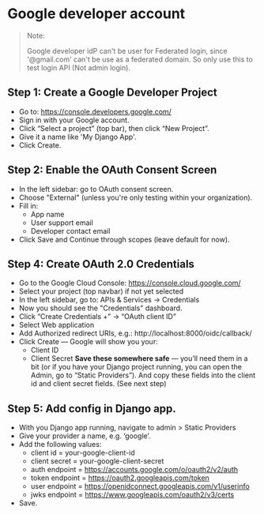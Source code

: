 # Google developer account

> Note: 
> 
> Google developer idP can't be user for Federated login, since '@gmail.com' can't be use as a federated domain. 
> So only use this to test login API (Not admin login).


## Step 1: Create a Google Developer Project
 - Go to: https://console.developers.google.com/
 - Sign in with your Google account.
 - Click “Select a project” (top bar), then click “New Project”.
 - Give it a name like 'My Django App'.
 - Click Create.


## Step 2: Enable the OAuth Consent Screen
 - In the left sidebar: go to OAuth consent screen.
 - Choose "External" (unless you're only testing within your organization).
 - Fill in:
	 - App name
	 - User support email
	 - Developer contact email
 - Click Save and Continue through scopes (leave default for now).


## Step 4: Create OAuth 2.0 Credentials 
 - Go to the Google Cloud Console: https://console.cloud.google.com/
 - Select your project (top navbar) if not yet selected
 - In the left sidebar, go to: APIs & Services → Credentials
 - Now you should see the "Credentials" dashboard.
 - Click “Create Credentials +” → “OAuth client ID”
 - Select Web application
 - Add Authorized redirect URIs, e.g.: http://localhost:8000/oidc/callback/ 
 - Click Create — Google will show you your:
	- Client ID
	- Client Secret
	**Save these somewhere safe** — you’ll need them in a bit (or if you have your Django project running, 
   you can open the Admin, go to “Static Providers”). And copy these fields into the client id and client secret fields. (See next step)

## Step 5: Add config in Django app.
 - With you Django app running, navigate to admin > Static Providers
 - Give your provider a name, e.g. ‘google’.
 - Add the following values:
   - client id = your-google-client-id
   - client secret = your-google-client-secret
   - auth endpoint = https://accounts.google.com/o/oauth2/v2/auth
   - token endpoint = https://oauth2.googleapis.com/token
   - user endpoint = https://openidconnect.googleapis.com/v1/userinfo
   - jwks endpoint = https://www.googleapis.com/oauth2/v3/certs
 - Save.